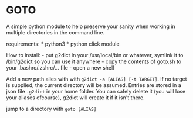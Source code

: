 GOTO
====

A simple python module to help preserve your sanity when working in multiple directories in the command line.

requirements:
    * python3
    * python click module

How to install: 
    - put g2dict in your /usr/local/bin or whatever, symlink it to /bin/g2dict so you can use it anywhere
    - copy the contents of goto.sh to your .bashrc/.zshrc/... file 
    - open a new shell 
   


Add a new path alies with with `g2dict -a [ALIAS] [-t TARGET]`. If no target is supplied, the current directory will be
assumed. Entries are stored in a json file `.g2dict` in your home folder. You can safely delete it (you will lose your
aliases ofcourse), g2dict will create it if it isn't there.  

jump to a directory with `goto [ALIAS]`

